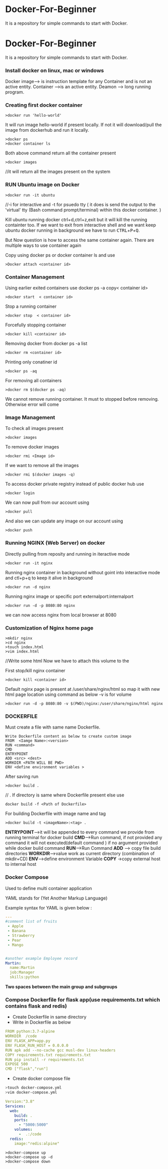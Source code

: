 # Docker-For-Beginner

It is a repository for simple commands to start with Docker.

# Docker-For-Beginner

It is a repository for simple commands to start with Docker.

### Install docker on linux, mac or windows

Docker image--> is instruction template for any Container and is not an active entity.
Container -->is an active entity.
Deamon --> long running program.

### Creating first docker container

```console
>docker run 'hello-world'
```

It will run image hello-world if present locally. If not it will download/pull the image from dockerhub and run it locally.

```console
>docker ps
>docker container ls
```
Both above command return all the container present

```console
>docker images
```
//it will return all the images present on the system


### RUN Ubuntu image on Docker
```console
>docker run -it ubuntu
```
//-i for interactive and -t for psuedo tty (
it does is send the output to the 'virtual' tty (Bash command prompt/terminal) within this docker container. )

Kill ubuntu running docker ctrl+d,ctrl+z,exit but it will kill the running containter too.
If we want to exit from interactive shell and we want keep ubuntu docker running in background we have to run <kbd>CTRL</kbd>+<kbd>P</kbd>+<kbd>Q</kbd>.

But Now question is how to access the same container again. There are multiple ways to use container again 

Copy <container id> using docker ps or docker container ls and use 
```console
>Docker attach <container id> 
```
 
### Container Management

Using earlier exited containers use docker ps -a copy< container id>
```console
>docker start  < container id>
```
Stop a running container
```console
>docker stop  < container id>
```

Forcefully stopping container
```console
>docker kill <container id>
```

Removing docker from docker ps -a list
```console
>docker rm <container id>
```

Printing only conatiner id 
```console
>docker ps -aq
```

For removing all containers 
```console
>docker rm $(docker ps -aq)
```
We cannot remove running container. It must to stopped before removing. Otherwise error will come


### Image Management

To check all images present
```console
>docker images
```
To remove docker images
```console
>docker rmi <Image id>
```
If we want to remove all the images
```console
>docker rmi $(docker images -q)
```

To access docker private registry instead of public docker hub use 
```console
>docker login
```
We can now pull from our account using
```console
>docker pull
```
And also we can update any image on our account using
```console
>docker push
```

### Running NGINX (Web Server) on docker
Directly pulling from reposity and running in iteractive mode
```console
>docker run -it nginx
```
Running nginx container in background without goint into interactive mode and ctl+p+q to keep it alive in background
```console
>docker run -d nginx
```
Running nginx image or specific port externalport:internalport
```console
>docker run -d -p 8080:80 nginx
```
we can now access nginx from local browser at 8080

### Customization of Nginx home page 
```console
>mkdir nginx
>cd nginx
>touch index.html
>vim index.html
```
//Write some html
Now we have to attach this volume to the 

First stop/kill nginx container
```console
>docker kill <container id>
```
Default nginx page is present at /user/share/nginx/html so map it with new html page location using command as below
-v is for volume
```console
>docker run -d -p 8080:80 -v $(PWD)/nginx:/user/share/nginx/html nginx
```

### DOCKERFILE

Must create a file with same name Dockerfile.
```docker
Write Dockerfile content as below to create custom image
FROM  <Iamge Name>:<version>
RUN <command>
CMD
ENTRYPOINT
ADD <src> <dest> 
WORKDIR <PATH WILL BE PWD>
ENV <define environment variables >
```
After saving run
```console
>docker build .
```
// . If directory is same where Dockerfile present else use 
```console
docker build -f <Path of Dockerfile>
```

For building Dockerfile with image name and tag
```console
>docker build -t <imageName>:<tag> .
```



**ENTRYPOINT**-->it will be appended to every command we provide from running terminal for docker build
**CMD**-->Run command, if not provided any command it will not executed(default command ) if no argument provided while docker build command
**RUN**-->Run Command
**ADD** --> copy file build directories
**WORKDIR**-->value work as current directory (combination of mkdir+CD)
**ENV**-->define environment Variable 
**COPY** ->copy external host to internal host


### Docker Compose

Used to define multi container application

YAML stands for (Yet Another Markup Language)

Example syntax for YAML is given below :
```YAML
---
#comment list of fruits
 - Apple
 - Banana
 - Strawberry
 - Pear
 - Mango


#another example Employee record
Martin:
  name:Martin
  job:Manager
  skills:python

```

**Two spaces between the main group and subgroups**

### Compose Dockerfile for flask app(use requirements.txt which contains flask and redis)  
- Create Dockerfile in same directory
- Write in Dockerfile as below
```YAML
FROM python:3.7-alpine
WORKDIR  /code
ENV FLASK_APP=app.py
ENV FLASK_RUN_HOST = 0.0.0.0
RUN apk add --no-cache gcc musl-dev linux-headers
COPY requirements.txt requirements.txt
RUN pip install -r requirements.txt
EXPOSE 500
CMD ["flask","run"]
```

- Create docker compose file
```bash
>touch docker-compose.yml
>vim docker-compose.yml
```
```YAML
Version:"3.8"
Services:
  web:
    build: .
    ports:
      - "5000:5000"
    volumes:
      -  .:/code
  redis:
    image:"redis:alpine"
```
```console
>docker-compose up
>docker-compose up -d
>docker-compose down
```
